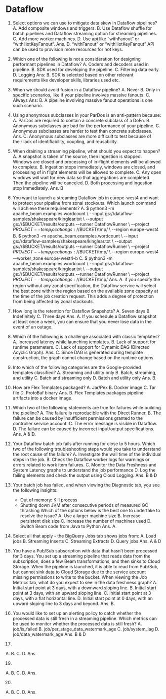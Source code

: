 # Dataflow

1. Select options we can use to mitigate data skew in Dataflow pipelines?
  A. Add composite windows and triggers.
  B. Use Dataflow shuffle for batch pipelines and Dataflow streaming option for streaming pipelines.
  C. Add more worker machines.
  D. Use api like “withFanout” or “withHotKeyFanout”.
Ans. D. “withFanout” or “withHotKeyFanout” API can be used to provision more resources for hot keys.

3. Which one of the following is not a consideration for designing performant pipelines in Dataflow?
  A. Coders and decoders used in pipeline.
  B. SDK used for developing the pipeline.
  C. Filtering data early.
  D. Logging
Ans: B. SDK is selected based on other relevant requirements like developer skills, libraries used etc.

4. When we should avoid fusion in a Dataflow pipeline?
  A. Never
  B. Only in specific scenarios, like if your pipeline involves massive fanouts.
  C. Always
Ans: B. A pipeline involving massive fanout operations is one such scenario.

5. Using anonymous subclasses in your ParDos is an anti-pattern because:
  A. ParDos are required to contain a concrete subclass of a DoFn.
  B. Anonymous subclasses are bad for the performance of your pipeline.
  C. Anonymous subclasses are harder to test than concrete subclasses.
Ans. C. Anonymous subclasses are more difficult to test because of their lack of identifiability, coupling, and reusability.

6. When draining a streaming pipeline, what should you expect to happen?
  A. A snapshot is taken of the source, then ingestion is stopped. Windows are closed and processing of in-flight elements will be allowed to complete.
  B. Ingestion stops immediately, windows are closed, and processing of in flight elements will be allowed to complete.
  C. Any open windows will wait for new data so that aggregations are completed. Then the pipeline will be canceled.
  D. Both processing and ingestion stop immediately.
Ans. B

7. You want to launch a streaming Dataflow job in europe-west4 and want to protect your pipeline from zonal stockouts. Which launch command will achieve these requirements?
  A. $ python3 -m apache_beam.examples.wordcount \ --input gs://dataflow-samples/shakespeare/kinglear.txt \ --output gs://$BUCKET/results/outputs --runner DataflowRunner \ --project $PROJECT --temp_location gs://$BUCKET/tmp/ \ --region europe-west4
  B. $ python3 -m apache_beam.examples.wordcount \ --input gs://dataflow-samples/shakespeare/kinglear.txt \ --output gs://$BUCKET/results/outputs --runner DataflowRunner \ --project $PROJECT --temp_location gs://$BUCKET/tmp/ \ --region europe-west4 --worker_zone europe-west4-b
  C. $ python3 -m apache_beam.examples.wordcount \ --input gs://dataflow-samples/shakespeare/kinglear.txt \ --output gs://$BUCKET/results/outputs --runner DataflowRunner \ --project $PROJECT --temp_location gs://$BUCKET/tmp/ 
Ans. A. if you specify the region without any zonal specification, the Dataflow service will select the best zone within the region based on the available zone capacity at the time of the job creation request. This adds a degree of protection from being affected by zonal stockouts.

8. How long is the retention for Dataflow Snapshots?
  A. Seven days
  B. Indefinitely
  C. Three days
Ans. A. If you schedule a Dataflow snapshot at least once a week, you can ensure that you never lose data in the event of an outage.

9. Which of the following is a challenge associated with classic templates?
  A. Increased latency while launching templates.
  B. Lack of support for runtime parameters.
  C. Lack of support for Dynamic DAG (Directed Acyclic Graph).
Ans. C. Since DAG is generated during template construction, the graph cannot change based on the runtime options.

10. Into which of the following categories are the Google-provided templates classified?
  A. Streaming and utility only
  B. Batch, streaming, and utility
  C. Batch and streaming only
  D. Batch and utility only
Ans.  B.
 
11. How are Flex Templates packaged?
  A. Jar/Pex
  B. Docker image
  C. Tar file
  D. ProtoBuf binary
Ans.  B. Flex Templates packages pipeline artifacts into a docker image.

12. Which two of the following statements are true for failures while building the pipeline?
  A. The failure is reproducible with the Direct Runner.
  B. The failure can be caused by insufficient permissions granted to the controller service account.
  C. The error message is visible in Dataflow.
  D. The failure can be caused by incorrect input/output specifications.
Ans. A & D. 

13. Your Dataflow batch job fails after running for close to 5 hours. Which two of the following troubleshooting steps would you take to understand the root cause of the failure?
  A. Investigate the wall time of the individual steps in the job.
  B. Check the Dataflow worker logs for warnings or errors related to work item failures.
  C. Monitor the Data Freshness and System Latency graphs to understand the job performance
  D. Log the failing elements and check the output using Cloud Logging.
Ans. B & D

14. Your batch job has failed, and when viewing the Diagnostic tab, you see the following insights:
    - Out of memory: Kill process
    - Shutting down JVM after consecutive periods of measured GC thrashing
  Which of the options below is the best one to undertake to resolve the issue?
  A. Use a larger machine size
  B. Increase persistent disk size
  C. Increase the number of machines used
  D. Switch Beam code from Java to Python
Ans. A.

15. Select all that apply - the BigQuery Jobs tab shows jobs from:
  A. Load jobs
  B. Streaming Inserts
  C. Streaming Extracts
  D. Query jobs
Ans. A & D

16. You have a Pub/Sub subscription with data that hasn’t been processed for 3 days. You set up a streaming pipeline that reads data from the subscription, does a few Beam transformations, and then sinks to Cloud Storage. When the pipeline is launched, it is able to read from Pub/Sub, but cannot sink data to Cloud Storage due to the service account missing permissions to write to the bucket. When viewing the Job Metrics tab, what do you expect to see in the data freshness graph?
  A. Initial start point at 3 days, with a downward sloping line.
  B. Initial start point at 3 days, with an upward sloping line.
  C. Initial start point at 3 days, with a flat horizontal line.
  D. Initial start point at 0 days, with an upward sloping line to 3 days and beyond.
Ans. B.

17. You would like to set up an alerting policy to catch whether the processed data is still fresh in a streaming pipeline. Which metrics can be used to monitor whether the processed data is still fresh?
  A. job/is_failed
  B. job/per_stage_data_watermark_age
  C. job/system_lag
  D. job/data_watermark_age
Ans. B & D

18.
  A.
  B.
  C.
  D.
Ans.

19.
  A.
  B.
  C.
  D.
Ans.

20.
  A.
  B.
  C.
  D.
Ans. 
